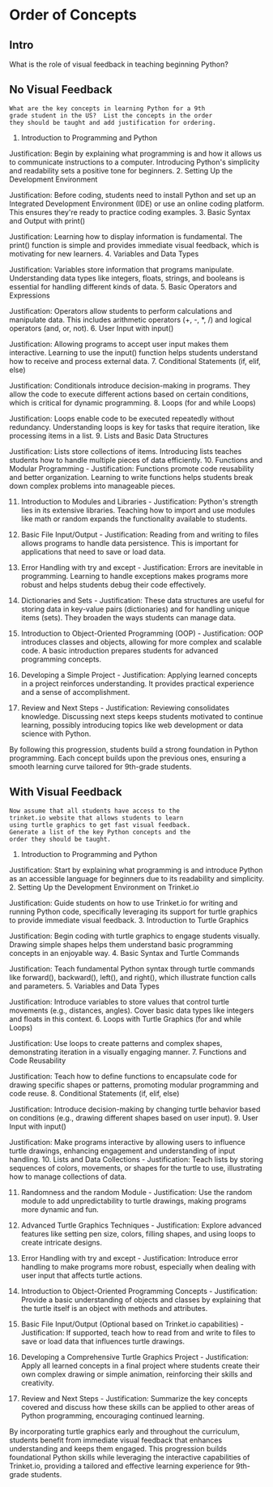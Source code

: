 # Order of Concepts

## Intro

What is the role of visual feedback in teaching beginning Python?

## No Visual Feedback


```
What are the key concepts in learning Python for a 9th
grade student in the US?  List the concepts in the order
they should be taught and add justification for ordering.
```

1. Introduction to Programming and Python

Justification: Begin by explaining what programming is and how it allows us to communicate instructions to a computer. Introducing Python's simplicity and readability sets a positive tone for beginners.
2. Setting Up the Development Environment

Justification: Before coding, students need to install Python and set up an Integrated Development Environment (IDE) or use an online coding platform. This ensures they're ready to practice coding examples.
3. Basic Syntax and Output with print()

Justification: Learning how to display information is fundamental. The print() function is simple and provides immediate visual feedback, which is motivating for new learners.
4. Variables and Data Types

Justification: Variables store information that programs manipulate. Understanding data types like integers, floats, strings, and booleans is essential for handling different kinds of data.
5. Basic Operators and Expressions

Justification: Operators allow students to perform calculations and manipulate data. This includes arithmetic operators (+, -, *, /) and logical operators (and, or, not).
6. User Input with input()

Justification: Allowing programs to accept user input makes them interactive. Learning to use the input() function helps students understand how to receive and process external data.
7. Conditional Statements (if, elif, else)

Justification: Conditionals introduce decision-making in programs. They allow the code to execute different actions based on certain conditions, which is critical for dynamic programming.
8. Loops (for and while Loops)

Justification: Loops enable code to be executed repeatedly without redundancy. Understanding loops is key for tasks that require iteration, like processing items in a list.
9. Lists and Basic Data Structures

Justification: Lists store collections of items. Introducing lists teaches students how to handle multiple pieces of data efficiently.
10. Functions and Modular Programming - Justification: Functions promote code reusability and better organization. Learning to write functions helps students break down complex problems into manageable pieces.

11. Introduction to Modules and Libraries - Justification: Python's strength lies in its extensive libraries. Teaching how to import and use modules like math or random expands the functionality available to students.

12. Basic File Input/Output - Justification: Reading from and writing to files allows programs to handle data persistence. This is important for applications that need to save or load data.

13. Error Handling with try and except - Justification: Errors are inevitable in programming. Learning to handle exceptions makes programs more robust and helps students debug their code effectively.

14. Dictionaries and Sets - Justification: These data structures are useful for storing data in key-value pairs (dictionaries) and for handling unique items (sets). They broaden the ways students can manage data.

15. Introduction to Object-Oriented Programming (OOP) - Justification: OOP introduces classes and objects, allowing for more complex and scalable code. A basic introduction prepares students for advanced programming concepts.

16. Developing a Simple Project - Justification: Applying learned concepts in a project reinforces understanding. It provides practical experience and a sense of accomplishment.

17. Review and Next Steps - Justification: Reviewing consolidates knowledge. Discussing next steps keeps students motivated to continue learning, possibly introducing topics like web development or data science with Python.

By following this progression, students build a strong foundation in Python programming. Each concept builds upon the previous ones, ensuring a smooth learning curve tailored for 9th-grade students.


## With Visual Feedback

```
Now assume that all students have access to the
trinket.io website that allows students to learn
using turtle graphics to get fast visual feedback.
Generate a list of the key Python concepts and the
order they should be taught.
```

1. Introduction to Programming and Python

Justification: Start by explaining what programming is and introduce Python as an accessible language for beginners due to its readability and simplicity.
2. Setting Up the Development Environment on Trinket.io

Justification: Guide students on how to use Trinket.io for writing and running Python code, specifically leveraging its support for turtle graphics to provide immediate visual feedback.
3. Introduction to Turtle Graphics

Justification: Begin coding with turtle graphics to engage students visually. Drawing simple shapes helps them understand basic programming concepts in an enjoyable way.
4. Basic Syntax and Turtle Commands

Justification: Teach fundamental Python syntax through turtle commands like forward(), backward(), left(), and right(), which illustrate function calls and parameters.
5. Variables and Data Types

Justification: Introduce variables to store values that control turtle movements (e.g., distances, angles). Cover basic data types like integers and floats in this context.
6. Loops with Turtle Graphics (for and while Loops)

Justification: Use loops to create patterns and complex shapes, demonstrating iteration in a visually engaging manner.
7. Functions and Code Reusability

Justification: Teach how to define functions to encapsulate code for drawing specific shapes or patterns, promoting modular programming and code reuse.
8. Conditional Statements (if, elif, else)

Justification: Introduce decision-making by changing turtle behavior based on conditions (e.g., drawing different shapes based on user input).
9. User Input with input()

Justification: Make programs interactive by allowing users to influence turtle drawings, enhancing engagement and understanding of input handling.
10. Lists and Data Collections - Justification: Teach lists by storing sequences of colors, movements, or shapes for the turtle to use, illustrating how to manage collections of data.

11. Randomness and the random Module - Justification: Use the random module to add unpredictability to turtle drawings, making programs more dynamic and fun.

12. Advanced Turtle Graphics Techniques - Justification: Explore advanced features like setting pen size, colors, filling shapes, and using loops to create intricate designs.

13. Error Handling with try and except - Justification: Introduce error handling to make programs more robust, especially when dealing with user input that affects turtle actions.

14. Introduction to Object-Oriented Programming Concepts - Justification: Provide a basic understanding of objects and classes by explaining that the turtle itself is an object with methods and attributes.

15. Basic File Input/Output (Optional based on Trinket.io capabilities) - Justification: If supported, teach how to read from and write to files to save or load data that influences turtle drawings.

16. Developing a Comprehensive Turtle Graphics Project - Justification: Apply all learned concepts in a final project where students create their own complex drawing or simple animation, reinforcing their skills and creativity.

17. Review and Next Steps - Justification: Summarize the key concepts covered and discuss how these skills can be applied to other areas of Python programming, encouraging continued learning.

By incorporating turtle graphics early and throughout the curriculum, students benefit from immediate visual feedback that enhances understanding and keeps them engaged. This progression builds foundational Python skills while leveraging the interactive capabilities of Trinket.io, providing a tailored and effective learning experience for 9th-grade students.







```